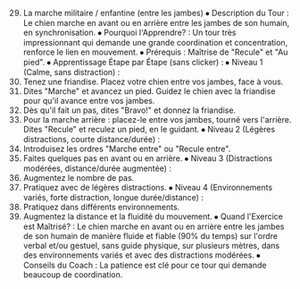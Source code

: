 29. La marche militaire / enfantine (entre les jambes)
⦁ Description du Tour : Le chien marche en avant ou en arrière entre les jambes de son humain, en synchronisation.
⦁ Pourquoi l'Apprendre? : Un tour très impressionnant qui demande une grande coordination et concentration, renforce le lien en mouvement.
⦁ Prérequis : Maîtrise de "Recule" et "Au pied".
⦁ Apprentissage Étape par Étape (sans clicker) :
⦁ Niveau 1 (Calme, sans distraction) :
1. Tenez une friandise. Placez votre chien entre vos jambes, face à vous.
2. Dites "Marche" et avancez un pied. Guidez le chien avec la friandise pour qu'il avance entre vos jambes.
3. Dès qu'il fait un pas, dites "Bravo!" et donnez la friandise.
4. Pour la marche arrière : placez-le entre vos jambes, tourné vers l'arrière. Dites "Recule" et reculez un pied, en le guidant.
⦁ Niveau 2 (Légères distractions, courte distance/durée) :
1. Introduisez les ordres "Marche entre" ou "Recule entre".
2. Faites quelques pas en avant ou en arrière.
⦁ Niveau 3 (Distractions modérées, distance/durée augmentée) :
1. Augmentez le nombre de pas.
2. Pratiquez avec de légères distractions.
⦁ Niveau 4 (Environnements variés, forte distraction, longue durée/distance) :
1. Pratiquez dans différents environnements.
2. Augmentez la distance et la fluidité du mouvement.
⦁ Quand l'Exercice est Maîtrisé? : Le chien marche en avant ou en arrière entre les jambes de son humain de manière fluide et fiable (90% du temps) sur l'ordre verbal et/ou gestuel, sans guide physique, sur plusieurs mètres, dans des environnements variés et avec des distractions modérées.
⦁ Conseils du Coach : La patience est clé pour ce tour qui demande beaucoup de coordination. 